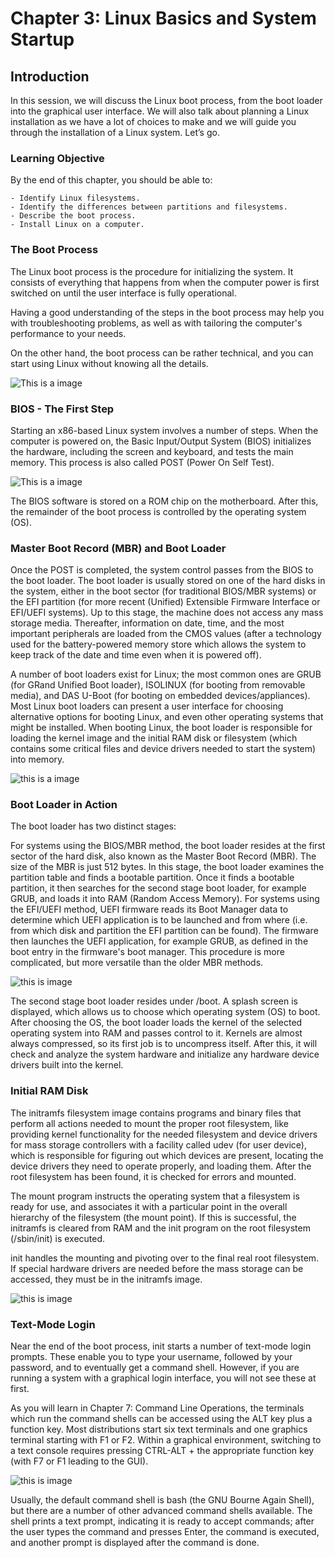 # Chapter 3: Linux Basics and System Startup #

## Introduction ##
In this session, we will discuss the Linux boot process, from the boot loader into the graphical user interface.
We will also talk about planning a Linux installation as we have a lot of choices to make and we will guide you through the installation of a Linux system.
Let’s go.

### Learning Objective ###

By the end of this chapter, you should be able to:

    - Identify Linux filesystems.
    - Identify the differences between partitions and filesystems.
    - Describe the boot process.
    - Install Linux on a computer.

### The Boot Process ###

The Linux boot process is the procedure for initializing the system. It consists of everything that happens from when the computer power is first switched on until the user interface is fully operational. 

Having a good understanding of the steps in the boot process may help you with troubleshooting problems, as well as with tailoring the computer's performance to your needs. 

On the other hand, the boot process can be rather technical, and you can start using Linux without knowing all the details. 

![This is a image](https://courses.edx.org/assets/courseware/v1/b30efa6aaec0745af052a4507f062340/asset-v1:LinuxFoundationX+LFS101x+2T2021+type@asset+block/chapter03_flowchart_scr15_1.jpg)

### BIOS - The First Step ###

Starting an x86-based Linux system involves a number of steps. When the computer is powered on, the Basic Input/Output System (BIOS) initializes the hardware, including the screen and keyboard, and tests the main memory. This process is also called POST (Power On Self Test).

![This is a image](https://courses.edx.org/assets/courseware/v1/f02a193180acffca543bf8f69870cc79/asset-v1:LinuxFoundationX+LFS101x+2T2021+type@asset+block/LFS01_ch03_screen16.jpg)

The BIOS software is stored on a ROM chip on the motherboard. After this, the remainder of the boot process is controlled by the operating system (OS).

### Master Boot Record (MBR) and Boot Loader ###
Once the POST is completed, the system control passes from the BIOS to the boot loader. The boot loader is usually stored on one of the hard disks in the system, either in the boot sector (for traditional BIOS/MBR systems) or the EFI partition (for more recent (Unified) Extensible Firmware Interface or EFI/UEFI systems). Up to this stage, the machine does not access any mass storage media. Thereafter, information on date, time, and the most important peripherals are loaded from the CMOS values (after a technology used for the battery-powered memory store which allows the system to keep track of the date and time even when it is powered off).

A number of boot loaders exist for Linux; the most common ones are GRUB (for GRand Unified Boot loader), ISOLINUX (for booting from removable media), and DAS U-Boot (for booting on embedded devices/appliances). Most Linux boot loaders can present a user interface for choosing alternative options for booting Linux, and even other operating systems that might be installed. When booting Linux, the boot loader is responsible for loading the kernel image and the initial RAM disk or filesystem (which contains some critical files and device drivers needed to start the system) into memory.

![this is a image](https://courses.edx.org/assets/courseware/v1/b053b7b69e99a0c06ef0da7fd84236d7/asset-v1:LinuxFoundationX+LFS101x+2T2021+type@asset+block/LFS01_ch03_screen20.jpg)


### Boot Loader in Action ###

The boot loader has two distinct stages:

For systems using the BIOS/MBR method, the boot loader resides at the first sector of the hard disk, also known as the Master Boot Record (MBR). The size of the MBR is just 512 bytes. In this stage, the boot loader examines the partition table and finds a bootable partition. Once it finds a bootable partition, it then searches for the second stage boot loader, for example GRUB, and loads it into RAM (Random Access Memory). For systems using the EFI/UEFI method, UEFI firmware reads its Boot Manager data to determine which UEFI application is to be launched and from where (i.e. from which disk and partition the EFI partition can be found). The firmware then launches the UEFI application, for example GRUB, as defined in the boot entry in the firmware's boot manager. This procedure is more complicated, but more versatile than the older MBR methods.

![this is image](https://courses.edx.org/assets/courseware/v1/abd1fcc0cc9a6fe48d886efdd98711ef/asset-v1:LinuxFoundationX+LFS101x+2T2021+type@asset+block/LFS01_ch03_screen18.jpg)

The second stage boot loader resides under /boot. A splash screen is displayed, which allows us to choose which operating system (OS) to boot. After choosing the OS, the boot loader loads the kernel of the selected operating system into RAM and passes control to it. Kernels are almost always compressed, so its first job is to uncompress itself. After this, it will check and analyze the system hardware and initialize any hardware device drivers built into the kernel.

### Initial RAM Disk ###

The initramfs filesystem image contains programs and binary files that perform all actions needed to mount the proper root filesystem, like providing kernel functionality for the needed filesystem and device drivers for mass storage controllers with a facility called udev (for user device), which is responsible for figuring out which devices are present, locating the device drivers they need to operate properly, and loading them. After the root filesystem has been found, it is checked for errors and mounted.

The mount program instructs the operating system that a filesystem is ready for use, and associates it with a particular point in the overall hierarchy of the filesystem (the mount point). If this is successful, the initramfs is cleared from RAM and the init program on the root filesystem (/sbin/init) is executed.

init handles the mounting and pivoting over to the final real root filesystem. If special hardware drivers are needed before the mass storage can be accessed, they must be in the initramfs image.

![this is image](https://courses.edx.org/assets/courseware/v1/13f8548b13ebe15a19aa1a6c3964fceb/asset-v1:LinuxFoundationX+LFS101x+2T2021+type@asset+block/LFS01_ch03_screen22.jpg)

### Text-Mode Login ###

Near the end of the boot process, init starts a number of text-mode login prompts. These enable you to type your username, followed by your password, and to eventually get a command shell. However, if you are running a system with a graphical login interface, you will not see these at first.

As you will learn in Chapter 7: Command Line Operations, the terminals which run the command shells can be accessed using the ALT key plus a function key. Most distributions start six text terminals and one graphics terminal starting with F1 or F2. Within a graphical environment, switching to a text console requires pressing CTRL-ALT + the appropriate function key (with F7 or F1 leading to the GUI).

![this is image](https://courses.edx.org/assets/courseware/v1/e35bea5a8c6b9a41453a0e01c5ca3077/asset-v1:LinuxFoundationX+LFS101x+2T2021+type@asset+block/LFS01_ch03_screen26.jpg)

Usually, the default command shell is bash (the GNU Bourne Again Shell), but there are a number of other advanced command shells available. The shell prints a text prompt, indicating it is ready to accept commands; after the user types the command and presses Enter, the command is executed, and another prompt is displayed after the command is done.

